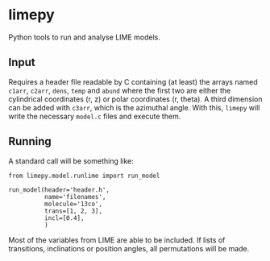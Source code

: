 # limepy
Python tools to run and analyse LIME models.

## Input
Requires a header file readable by C containing (at least) the arrays named
`c1arr`, `c2arr`, `dens`, `temp` and `abund` where the first two are either the
cylindrical coordinates (r, z) or polar coordinates (r, theta). A third
dimension can be added with `c3arr`, which is the azimuthal angle. With this,
`limepy` will write the necessary `model.c` files and execute them.


## Running
A standard call will be something like:

```
from limepy.model.runlime import run_model

run_model(header='header.h',
          name='filenames',
          molecule='13co',
          trans=[1, 2, 3],
          incl=[0.4],
          )
```

Most of the variables from LIME are able to be included. If lists of
transitions, inclinations or position angles, all permutations will be made.
